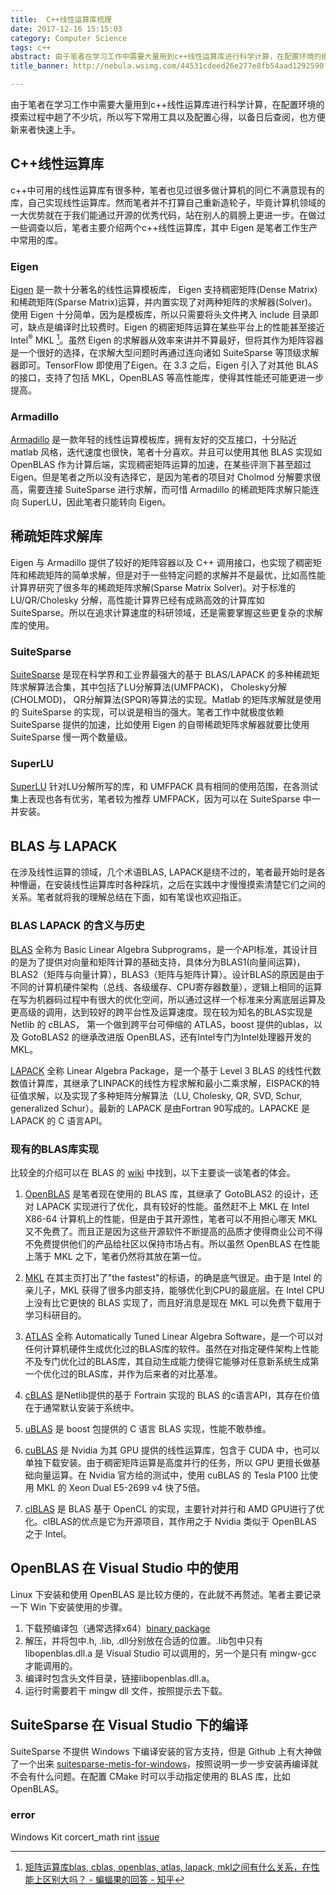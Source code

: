 ```yaml
---
title:  C++线性运算库梳理
date: 2017-12-16 15:15:03
category: Computer Science
tags: c++
abstract: 由于笔者在学习工作中需要大量用到c++线性运算库进行科学计算，在配置环境的摸索过程中趟了不少坑，所以写下常用工具以及配置心得，以备日后查阅，也方便新来者快速上手。
title_banner: http://nebula.wsimg.com/44531cdeed26e277e8fb54aad1292590?AccessKeyId=C9CD95C132B0D8F5C093&disposition=0&alloworigin=1

---
```


<!-- toc -->

由于笔者在学习工作中需要大量用到c++线性运算库进行科学计算，在配置环境的摸索过程中趟了不少坑，所以写下常用工具以及配置心得，以备日后查阅，也方便新来者快速上手。

## C++线性运算库
c++中可用的线性运算库有很多种，笔者也见过很多做计算机的同仁不满意现有的库，自己实现线性运算库。然而笔者并不打算自己重新造轮子，毕竟计算机领域的一大优势就在于我们能通过开源的优秀代码，站在别人的肩膀上更进一步。在做过一些调查以后，笔者主要介绍两个c++线性运算库，其中 Eigen 是笔者工作生产中常用的库。

### Eigen
[Eigen](http://eigen.tuxfamily.org) 是一款十分著名的线性运算模板库， Eigen 支持稠密矩阵(Dense Matrix)和稀疏矩阵(Sparse Matrix)运算，并内置实现了对两种矩阵的求解器(Solver)。使用 Eigen 十分简单，因为是模板库，所以只需要将头文件拷入 include 目录即可，缺点是编译时比较费时。Eigen 的稠密矩阵运算在某些平台上的性能甚至接近 Intel$^®$ MKL [^1]。虽然 Eigen 的求解器从效率来讲并不算最好，但将其作为矩阵容器是一个很好的选择，在求解大型问题时再通过连向诸如 SuiteSparse 等顶级求解器即可。TensorFlow 即使用了Eigen。在 3.3 之后，Eigen 引入了对其他 BLAS 的接口，支持了包括 MKL，OpenBLAS 等高性能库，使得其性能还可能更进一步提高。

### Armadillo
[Armadillo](http://arma.sourceforge.net/) 是一款年轻的线性运算模板库，拥有友好的交互接口，十分贴近 matlab 风格，迭代速度也很快，笔者十分喜欢。并且可以使用其他 BLAS 实现如 OpenBLAS 作为计算后端，实现稠密矩阵运算的加速，在某些评测下甚至超过 Eigen。但是笔者之所以没有选择它，是因为笔者的项目对 Cholmod 分解要求很高，需要连接 SuiteSparse 进行求解，而可惜 Armadillo 的稀疏矩阵求解只能连向 SuperLU，因此笔者只能转向 Eigen。

## 稀疏矩阵求解库
Eigen 与 Armadillo 提供了较好的矩阵容器以及 C++ 调用接口，也实现了稠密矩阵和稀疏矩阵的简单求解，但是对于一些特定问题的求解并不是最优，比如高性能计算界研究了很多年的稀疏矩阵求解(Sparse Matrix Solver)。对于标准的 LU/QR/Cholesky 分解，高性能计算界已经有成熟高效的计算库如 SuiteSparse。所以在追求计算速度的科研领域，还是需要掌握这些更复杂的求解库的使用。

### SuiteSparse
[SuiteSparse](http://faculty.cse.tamu.edu/davis/suitesparse.html) 是现在科学界和工业界最强大的基于 BLAS/LAPACK 的多种稀疏矩阵求解算法合集，其中包括了LU分解算法(UMFPACK)， Cholesky分解(CHOLMOD)， QR分解算法(SPQR)等算法的实现。Matlab 的矩阵求解就是使用的 SuiteSparse 的实现，可以说是相当的强大。笔者工作中就极度依赖 SuiteSparse 提供的加速，比如使用 Eigen 的自带稀疏矩阵求解器就要比使用 SuiteSparse 慢一两个数量级。

### SuperLU
[SuperLU](http://crd-legacy.lbl.gov/~xiaoye/SuperLU/) 针对LU分解所写的库，和 UMFPACK 具有相同的使用范围，在各测试集上表现也各有优劣，笔者较为推荐 UMFPACK，因为可以在 SuiteSparse 中一并安装。

## BLAS 与 LAPACK
在涉及线性运算的领域，几个术语BLAS, LAPACK是绕不过的，笔者最开始时是各种懵逼，在安装线性运算库时各种踩坑，之后在实践中才慢慢摸索清楚它们之间的关系。笔者就将我的理解总结在下面，如有笔误也欢迎指正。

### BLAS LAPACK 的含义与历史
[BLAS](http://www.netlib.org/blas/) 全称为 Basic Linear Algebra Subprograms，是一个API标准，其设计目的是为了提供对向量和矩阵计算的基础支持，具体分为BLAS1(向量间运算)，BLAS2（矩阵与向量计算），BLAS3（矩阵与矩阵计算）。设计BLAS的原因是由于不同的计算机硬件架构（总线、各级缓存、CPU寄存器数量），逻辑上相同的运算在写为机器码过程中有很大的优化空间，所以通过这样一个标准来分离底层运算及更高级的调用，达到较好的跨平台性及运算速度。现在较为知名的BLAS实现是 Netlib 的 cBLAS， 第一个做到跨平台可伸缩的 ATLAS，boost 提供的ublas，以及 GotoBLAS2 的继承改进版 OpenBLAS，还有Intel专门为Intel处理器开发的MKL。

[LAPACK](http://www.netlib.org/lapack/) 全称 Linear Algebra Package，是一个基于 Level 3 BLAS 的线性代数数值计算库，其继承了LINPACK的线性方程求解和最小二乘求解，EISPACK的特征值求解，以及实现了多种矩阵分解算法（LU, Cholesky, QR, SVD, Schur, generalized Schur）。最新的 LAPACK 是由Fortran 90写成的。LAPACKE 是 LAPACK 的 C 语言API。


### 现有的BLAS库实现
比较全的介绍可以在 BLAS 的 [wiki](https://en.wikipedia.org/wiki/Basic_Linear_Algebra_Subprograms) 中找到，以下主要谈一谈笔者的体会。

1.	[OpenBLAS](http://www.openblas.net/) 是笔者现在使用的 BLAS 库，其继承了 GotoBLAS2 的设计，还对 LAPACK 实现进行了优化，具有较好的性能。虽然赶不上 MKL 在 Intel X86-64 计算机上的性能，但是由于其开源性，笔者可以不用担心哪天 MKL 又不免费了。而且正是因为这些开源软件不断提高的品质才使得商业公司不得不免费提供他们的产品给社区以保持市场占有。所以虽然 OpenBLAS 在性能上落于 MKL 之下，笔者仍然将其放在第一位。
2.	[MKL](https://software.intel.com/en-us/mkl) 在其主页打出了"the fastest"的标语，的确是底气很足。由于是 Intel 的亲儿子，MKL 获得了很多内部支持，能够优化到CPU的最底层。在 Intel CPU 上没有比它更快的 BLAS 实现了，而且好消息是现在 MKL 可以免费下载用于学习科研目的。
3.	[ATLAS](http://math-atlas.sourceforge.net/) 全称 Automatically Tuned Linear Algebra Software，是一个可以对任何计算机硬件生成优化过的BLAS库的软件。虽然在对指定硬件架构上性能不及专门优化过的BLAS库，其自动生成能力使得它能够对任意新系统生成第一个优化过的BLAS库，并作为后来者的对比基准。
4.	[cBLAS](http://www.netlib.org/blas/) 是Netlib提供的基于 Fortrain 实现的 BLAS 的c语言API，其存在价值在于通常默认安装于系统中。
5.	[uBLAS](http://www.boost.org/doc/libs/1_65_1/libs/numeric/ublas/doc/index.html) 是 boost 包提供的 C 语言 BLAS 实现，性能不敢恭维。

6.	[cuBLAS](https://developer.nvidia.com/cublas) 是 Nvidia 为其 GPU 提供的线性运算库，包含于 CUDA 中，也可以单独下载安装。由于稠密矩阵运算是高度并行的任务，所以 GPU 更擅长做基础向量运算。在 Nvidia 官方给的测试中，使用 cuBLAS 的 Tesla P100 比使用 MKL 的 Xeon Dual E5-2699 v4 快了5倍。
7.	[clBLAS](https://github.com/clMathLibraries/clBLAS) 是 BLAS 基于 OpenCL 的实现，主要针对并行和 AMD GPU进行了优化。clBLAS的优点是它为开源项目，其作用之于 Nvidia 类似于 OpenBLAS 之于 Intel。

## OpenBLAS 在 Visual Studio 中的使用
Linux 下安装和使用 OpenBLAS 是比较方便的，在此就不再赘述。笔者主要记录一下 Win 下安装使用的步骤。
1. 下载预编译包（通常选择x64）[binary package](https://sourceforge.net/projects/openblas/files/)
2. 解压，并将包中.h, .lib, .dll分别放在合适的位置。.lib包中只有 libopenblas.dll.a 是 Visual Studio 可以调用的，另一个是只有 mingw-gcc 才能调用的。
3. 编译时包含头文件目录，链接libopenblas.dll.a。
4. 运行时需要若干 mingw dll 文件，按照提示去下载。

## SuiteSparse 在 Visual Studio 下的编译
SuiteSparse 不提供 Windows 下编译安装的官方支持，但是 Github 上有大神做了一个出来 [suitesparse-metis-for-windows](https://github.com/jlblancoc/suitesparse-metis-for-windows)，按照说明一步一步安装再编译就不会有什么问题。在配置 CMake 时可以手动指定使用的 BLAS 库，比如 OpenBLAS。

### error
Windows Kit corcert_math rint [issue](https://github.com/jlblancoc/suitesparse-metis-for-windows/issues/6)

[^1]: [矩阵运算库blas, cblas, openblas, atlas, lapack, mkl之间有什么关系，在性能上区别大吗？  - 蝙蝠果的回答 - 知乎](https://www.zhihu.com/question/27872849/answer/75968482)

<!--stackedit_data:
eyJoaXN0b3J5IjpbMjAxNTQzNDEwMiwtMTE0MjMyMzY4NSwtMT
Q0NjQ0OTI4NV19
-->